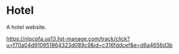 # Hotel
A hotel website.

https://nlpcpfa.us13.list-manage.com/track/click?u=f70a04d910951864323d089c9&id=c316fddcef&e=d6a4656d3b
